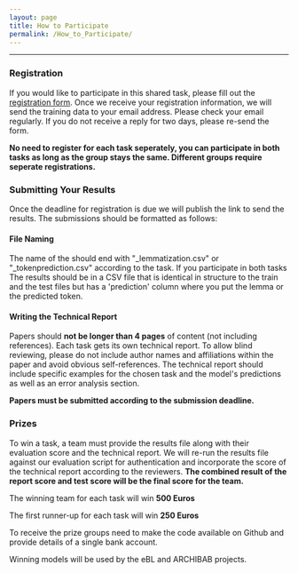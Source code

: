 ```yaml
---
layout: page
title: How to Participate
permalink: /How_to_Participate/
---
```

___
### Registration
If you would like to participate in this shared task, please fill out the [registration form](https://forms.gle/Z2L3crKgfspPv4j38). Once we receive your registration information, we will send the training data to your email address. Please check your email regularly.
If you do not receive a reply for two days, please re-send the form.

**No need to register for each task seperately, you can participate in both tasks as long as the group stays the same. Different groups require seperate registrations.**

### Submitting Your Results
Once the deadline for registration is due we will publish the link to send the results. The submissions should be formatted as follows:
#### File Naming
The name of the should end with "_lemmatization.csv" or "_tokenprediction.csv" according to the task. If you participate in both tasks 
The results should be in a CSV file that is identical in structure to the train and the test files but has a 'prediction' column where you put the lemma or the predicted token.

#### Writing the Technical Report
Papers should **not be longer than 4 pages** of content (not including references). Each task gets its own technical report.
To allow blind reviewing, please do not include author names and affiliations within the paper and avoid obvious self-references.
The technical report should include specific examples for the chosen task and the model's predictions as well as an error analysis section.

**Papers must be submitted according to the submission deadline.**

### Prizes
To win a task, a team must provide the results file along with their evaluation score and the technical report. We will re-run the results file against our evaluation script for authentication and incorporate the score of the technical report according to the reviewers. **The combined result of the report score and test score will be the final score for the team.**

The winning team for each task will win **500 Euros**

The first runner-up for each task will win **250 Euros**

To receive the prize groups need to make the code available on Github and provide details of a single bank account.

Winning models will be used by the eBL and ARCHIBAB projects.
